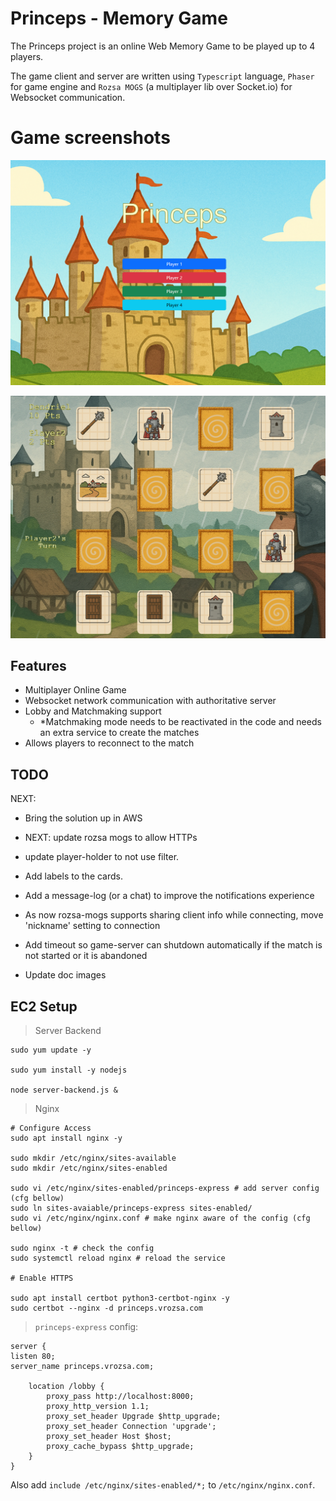 # Princeps - Memory Game

The Princeps project is an online Web Memory Game to be played up to 4 players.

The game client and server are written using `Typescript` language, `Phaser` for game engine and `Rozsa MOGS` (a
multiplayer lib over Socket.io) for Websocket communication.

# Game screenshots

![loby](docs/loby.png "Lobby")

![gameplay](docs/gameplay.png "Gameplay")


## Features

- Multiplayer Online Game
- Websocket network communication with authoritative server
- Lobby and Matchmaking support
  - *Matchmaking mode needs to be reactivated in the code and needs an extra service to create the matches
- Allows players to reconnect to the match

## TODO

NEXT:
- Bring the solution up in AWS
- NEXT: update rozsa mogs to allow HTTPs
- update player-holder to not use filter.

- Add labels to the cards.
- Add a message-log (or a chat) to improve the notifications experience
- As now rozsa-mogs supports sharing client info while connecting, move 'nickname' setting to connection
- Add timeout so game-server can shutdown automatically if the match is not started or it is abandoned
- Update doc images


## EC2 Setup

> Server Backend
```shell
sudo yum update -y

sudo yum install -y nodejs

node server-backend.js &
```

> Nginx
```shell
# Configure Access
sudo apt install nginx -y

sudo mkdir /etc/nginx/sites-available
sudo mkdir /etc/nginx/sites-enabled

sudo vi /etc/nginx/sites-enabled/princeps-express # add server config (cfg bellow)
sudo ln sites-avaiable/princeps-express sites-enabled/ 
sudo vi /etc/nginx/nginx.conf # make nginx aware of the config (cfg bellow)

sudo nginx -t # check the config
sudo systemctl reload nginx # reload the service

# Enable HTTPS

sudo apt install certbot python3-certbot-nginx -y
sudo certbot --nginx -d princeps.vrozsa.com
```

> `princeps-express` config:
```
server {
listen 80;
server_name princeps.vrozsa.com;

    location /lobby {
        proxy_pass http://localhost:8000;
        proxy_http_version 1.1;
        proxy_set_header Upgrade $http_upgrade;
        proxy_set_header Connection 'upgrade';
        proxy_set_header Host $host;
        proxy_cache_bypass $http_upgrade;
    }
}
```

Also add `include /etc/nginx/sites-enabled/*;` to `/etc/nginx/nginx.conf`.